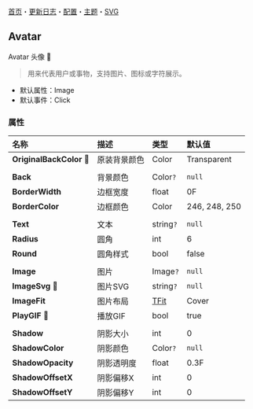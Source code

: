 ﻿[首页](../Home.md)・[更新日志](../UpdateLog.md)・[配置](../Config.md)・[主题](../Theme.md)・[SVG](../SVG.md)

## Avatar

Avatar 头像 👚

> 用来代表用户或事物，支持图片、图标或字符展示。

- 默认属性：Image
- 默认事件：Click

### 属性

名称 | 描述 | 类型 | 默认值 |
:--|:--|:--|:--|
**OriginalBackColor** 🔴 | 原装背景颜色 | Color | Transparent |
||||
**Back** | 背景颜色 | Color`?` |`null` |
**BorderWidth** | 边框宽度 | float | 0F |
**BorderColor** | 边框颜色 | Color | 246, 248, 250 |
||||
**Text** | 文本 | string`?` | `null` |
**Radius** | 圆角 | int | 6 |
**Round** | 圆角样式 | bool | false |
||||
**Image** | 图片 | Image`?` | `null` |
**ImageSvg** 🔴 | 图片SVG | string`?` | `null` |
**ImageFit** | 图片布局 | [TFit](Enum.md#tfit) | Cover |
**PlayGIF** 🔴 | 播放GIF | bool | true |
||||
**Shadow** | 阴影大小 | int | 0 |
**ShadowColor** | 阴影颜色 | Color`?` | `null` |
**ShadowOpacity** | 阴影透明度 | float | 0.3F |
**ShadowOffsetX** | 阴影偏移X | int | 0 |
**ShadowOffsetY** | 阴影偏移Y | int | 0 |